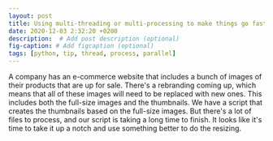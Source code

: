 ```yaml
---
layout: post
title: Using multi-threading or multi-processing to make things go faster
date: 2020-12-03 2:32:20 +0200
description:  # Add post description (optional)
fig-caption: # Add figcaption (optional)
tags: [python, tip, thread, process, parallel]
---
```


A company has an e-commerce website that includes a bunch of images of their products that are up for sale. There's a rebranding coming up, which means that all of these images will need to be replaced with new ones. This includes both the full-size images and the thumbnails. We have a script that creates the thumbnails based on the full-size images. But there's a lot of files to process, and our script is taking a long time to finish. It looks like it's time to take it up a notch and use something better to do the resizing. 